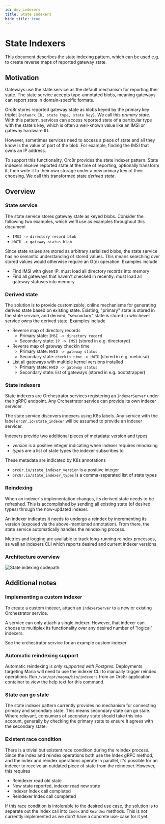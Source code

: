 ```yaml
---
id: dev_indexers
title: State Indexers
hide_title: true
---
```


# State Indexers

This document describes the state indexing pattern, which can be used e.g. to create reverse maps of reported gateway state.

## Motivation

Gateways use the state service as the default mechanism for reporting their state. The state service accepts type-annotated blobs, meaning gateways can report state in domain-specific formats.

Orc8r stores reported gateway state as blobs keyed by the primary key triplet `{network ID, state type, state key}`. We call this *primary state*. With this pattern, services can access reported state of a particular type with the state's key, which is often a well-known value like an IMSI or gateway hardware ID.

However, sometimes services need to access a piece of state and all they know is the value of part of the blob. For example, finding the IMSI that owns an IP address.

To support this functionality, Orc8r provides the state indexer pattern. State indexers receive reported state at the time of reporting, optionally transform it, then write it to their own storage under a new primary key of their choosing. We call this transformed state *derived state*.

## Overview

### State service

The state service stores gateway state as keyed blobs. Consider the following two examples, which we'll use as examples throughout this document

- `IMSI -> directory record blob`
- `HWID -> gateway status blob`

Since state values are stored as arbitrary serialized blobs, the state service has no semantic understanding of stored values. This means searching over stored values would otherwise require an O(n) operation. Examples include

- Find IMSI with given IP: must load all directory records into memory
- Find all gateways that haven't checked in recently: must load all gateway statuses into memory

### Derived state

The solution is to provide customizable, online mechanisms for generating derived state based on existing state. Existing, "primary" state is stored in the state service, and derived, "secondary" state is stored in whichever service owns the derived state. Examples include

- Reverse map of directory records
    - Primary state: `IMSI -> directory record`
    - Secondary state: `IP -> IMSI` (stored in e.g. directoryd)
- Reverse map of gateway checkin time
    - Primary state: `HWID -> gateway status`
    - Secondary state: `checkin time -> HWID` (stored in e.g. metricsd)
- List all gateways with multiple kernel versions installed
    - Primary state: `HWID -> gateway status`
    - Secondary state: list of gateways (stored in e.g. bootstrapper)

### State indexers

State indexers are Orchestrator services registering an `IndexerServer` under their gRPC endpoint. Any Orchestrator service can provide its own indexer servicer.

The state service discovers indexers using K8s labels. Any service with the label `orc8r.io/state_indexer` will be assumed to provide an indexer servicer.

Indexers provide two additional pieces of metadata: version and types

- *version* is a positive integer indicating when indexer requires reindexing
- *types* are a list of state types the indexer subscribes to

These metadata are indicated by K8s annotations

- `orc8r.io/state_indexer_version` is a positive integer
- `orc8r.io/state_indexer_types` is a comma-separated list of state types

### Reindexing

When an indexer's implementation changes, its derived state needs to be refreshed. This is accomplished by sending all existing state (of desired types) through the now-updated indexer.

An indexer indicates it needs to undergo a reindex by incrementing its version (exposed via the above-mentioned annotation). From there, the state service automatically handles the reindexing process.

Metrics and logging are available to track long-running reindex processes, as well an indexers CLI which reports desired and current indexer versions.

### Architecture overview

![State indexing codepath](/assets/orc8r/state_indexing_codepath.png)

## Additional notes

### Implementing a custom indexer

To create a custom indexer, attach an `IndexerServer` to a new or existing Orchestrator service.

A service can only attach a single indexer. However, that indexer can choose to multiplex its functionality over any desired number of "logical" indexers.

See the orchestrator service for an example custom indexer.

### Automatic reindexing support

Automatic reindexing is *only supported with Postgres*. Deployments targeting Maria will need to use the indexer CLI to manually trigger reindex operations. Run `/var/opt/magma/bin/indexers` from an Orc8r application container to view the help text for this command.

### State can go stale

The state indexer pattern currently provides no mechanism for connecting primary and secondary state. This means secondary state can go stale. Where relevant, consumers of secondary state should take this into account, generally by checking the primary state to ensure it agrees with the secondary state.

### Existent race condition

There is a trivial but existent race condition during the reindex process. Since the index and reindex operations both use the Index gRPC method, and the index and reindex operations operate in parallel, it's possible for an indexer to receive an outdated piece of state from the reindexer. However, this requires

- Reindexer read old state
- New state reported, indexer read new state
- Indexer Index call completed
- Reindexer Index call completed

If this race condition is intolerable to the desired use case, the solution is to separate out the Index call into `Index` and `Reindex` methods. This is not currently implemented as we don't have a concrete use-case for it yet.
